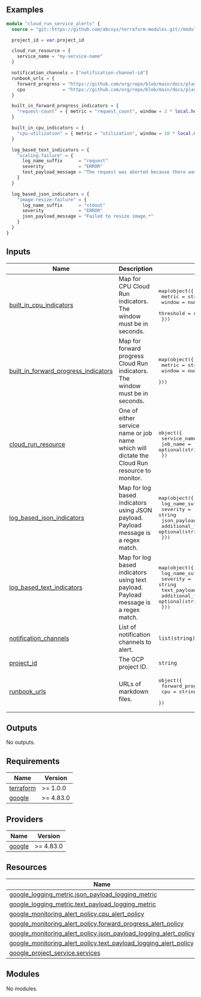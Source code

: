 <!-- BEGIN_TF_DOCS -->
## Examples

```terraform
module "cloud_run_service_alerts" {
  source = "git::https://github.com/abcxyz/terraform-modules.git//modules/alerts/cloud_run?ref=SHA_OR_TAG"

  project_id = var.project_id

  cloud_run_resource = {
    service_name = "my-service-name"
  }

  notification_channels = ["notification-channel-id"]
  runbook_urls = {
    forward_progress = "https://github.com/org/repo/blob/main/docs/playbooks/alerts/ForwardProgressFailed.md"
    cpu              = "https://github.com/org/repo/blob/main/docs/playbooks/alerts/IncreasedCPUUsage.md"
  }

  built_in_forward_progress_indicators = {
    "request-count" = { metric = "request_count", window = 2 * local.hour + 10 * local.minute },
  }

  built_in_cpu_indicators = {
    "cpu-utilization" = { metric = "utilization", window = 10 * local.minute, threshold : 0.8 },
  }

  log_based_text_indicators = {
    "scaling-failure" = {
      log_name_suffix      = "request"
      severity             = "ERROR"
      text_payload_message = "The request was aborted because there was no available instance."
    }
  }

  log_based_json_indicators = {
    "image-resize-failure" = {
      log_name_suffix      = "stdout"
      severity             = "ERROR"
      json_payload_message = "Failed to resize image.*"
    }
  }
}
```

## Inputs

| Name | Description | Type | Default | Required |
|------|-------------|------|---------|:--------:|
| <a name="input_built_in_cpu_indicators"></a> [built\_in\_cpu\_indicators](#input\_built\_in\_cpu\_indicators) | Map for CPU Cloud Run indicators. The window must be in seconds. | <pre>map(object({<br/>    metric    = string<br/>    window    = number<br/>    threshold = number<br/>  }))</pre> | n/a | yes |
| <a name="input_built_in_forward_progress_indicators"></a> [built\_in\_forward\_progress\_indicators](#input\_built\_in\_forward\_progress\_indicators) | Map for forward progress Cloud Run indicators. The window must be in seconds. | <pre>map(object({<br/>    metric = string<br/>    window = number<br/>  }))</pre> | n/a | yes |
| <a name="input_cloud_run_resource"></a> [cloud\_run\_resource](#input\_cloud\_run\_resource) | One of either service name or job name which will dictate the Cloud Run resource to monitor. | <pre>object({<br/>    service_name = optional(string)<br/>    job_name     = optional(string)<br/>  })</pre> | n/a | yes |
| <a name="input_log_based_json_indicators"></a> [log\_based\_json\_indicators](#input\_log\_based\_json\_indicators) | Map for log based indicators using JSON payload. Payload message is a regex match. | <pre>map(object({<br/>    log_name_suffix      = string<br/>    severity             = string<br/>    json_payload_message = string<br/>    additional_filters   = optional(string)<br/>  }))</pre> | `{}` | no |
| <a name="input_log_based_text_indicators"></a> [log\_based\_text\_indicators](#input\_log\_based\_text\_indicators) | Map for log based indicators using text payload. Payload message is a regex match. | <pre>map(object({<br/>    log_name_suffix      = string<br/>    severity             = string<br/>    text_payload_message = string<br/>    additional_filters   = optional(string)<br/>  }))</pre> | `{}` | no |
| <a name="input_notification_channels"></a> [notification\_channels](#input\_notification\_channels) | List of notification channels to alert. | `list(string)` | `[]` | no |
| <a name="input_project_id"></a> [project\_id](#input\_project\_id) | The GCP project ID. | `string` | n/a | yes |
| <a name="input_runbook_urls"></a> [runbook\_urls](#input\_runbook\_urls) | URLs of markdown files. | <pre>object({<br/>    forward_progress = string<br/>    cpu              = string<br/>  })</pre> | <pre>{<br/>  "cpu": "",<br/>  "forward_progress": ""<br/>}</pre> | no |

## Outputs

No outputs.

## Requirements

| Name | Version |
|------|---------|
| <a name="requirement_terraform"></a> [terraform](#requirement\_terraform) | >= 1.0.0 |
| <a name="requirement_google"></a> [google](#requirement\_google) | >= 4.83.0 |

## Providers

| Name | Version |
|------|---------|
| <a name="provider_google"></a> [google](#provider\_google) | >= 4.83.0 |

## Resources

| Name | Type |
|------|------|
| [google_logging_metric.json_payload_logging_metric](https://registry.terraform.io/providers/hashicorp/google/latest/docs/resources/logging_metric) | resource |
| [google_logging_metric.text_payload_logging_metric](https://registry.terraform.io/providers/hashicorp/google/latest/docs/resources/logging_metric) | resource |
| [google_monitoring_alert_policy.cpu_alert_policy](https://registry.terraform.io/providers/hashicorp/google/latest/docs/resources/monitoring_alert_policy) | resource |
| [google_monitoring_alert_policy.forward_progress_alert_policy](https://registry.terraform.io/providers/hashicorp/google/latest/docs/resources/monitoring_alert_policy) | resource |
| [google_monitoring_alert_policy.json_payload_logging_alert_policy](https://registry.terraform.io/providers/hashicorp/google/latest/docs/resources/monitoring_alert_policy) | resource |
| [google_monitoring_alert_policy.text_payload_logging_alert_policy](https://registry.terraform.io/providers/hashicorp/google/latest/docs/resources/monitoring_alert_policy) | resource |
| [google_project_service.services](https://registry.terraform.io/providers/hashicorp/google/latest/docs/resources/project_service) | resource |

## Modules

No modules.
<!-- END_TF_DOCS -->
